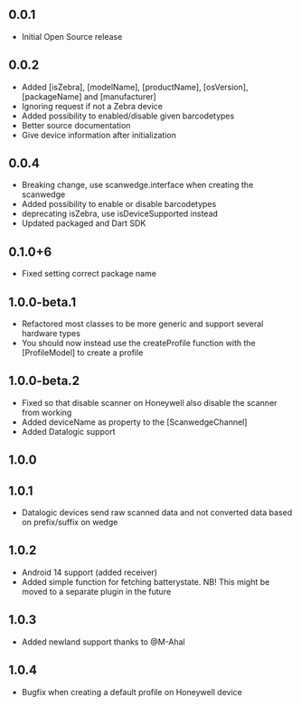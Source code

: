 ## 0.0.1
* Initial Open Source release

## 0.0.2
* Added [isZebra], [modelName], [productName], [osVersion], [packageName] and [manufacturer]
* Ignoring request if not a Zebra device
* Added possibility to enabled/disable given barcodetypes
* Better source documentation
* Give device information after initialization

## 0.0.4
* Breaking change, use scanwedge.interface when creating the scanwedge
* Added possibility to enable or disable barcodetypes
* deprecating isZebra, use isDeviceSupported instead
* Updated packaged and Dart SDK

## 0.1.0+6
* Fixed setting correct package name

## 1.0.0-beta.1
* Refactored most classes to be more generic and support several hardware types
* You should now instead use the createProfile function with the [ProfileModel] to create a profile

## 1.0.0-beta.2
* Fixed so that disable scanner on Honeywell also disable the scanner from working
* Added deviceName as property to the [ScanwedgeChannel]
* Added Datalogic support

## 1.0.0

## 1.0.1
* Datalogic devices send raw scanned data and not converted data based on prefix/suffix on wedge

## 1.0.2
* Android 14 support (added receiver)
* Added simple function for fetching batterystate. NB! This might be moved to a separate plugin in the future

## 1.0.3
* Added newland support thanks to @M-Ahal

## 1.0.4
* Bugfix when creating a default profile on Honeywell device